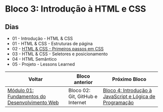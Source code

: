 # Bloco 3: Introdução à HTML e CSS

## Dias

- 01 - Introdução - HTML & CSS
- 01 - HTML & CSS - Estruturas de página
- 02 - [HTML & CSS - Primeiros passos em CSS](https://github.com/miguel5g/trybe/tree/main/01-fundamentos/03-introducao-a-html-e-css/02-HTML%20%26%20CSS%20-%20Primeiros%20passos%20em%20CSS)
- 03 - HTML & CSS - Seletores e posicionamento
- 04 - HTML Semântico
- 05 - Projeto - Lessons Learned

| Voltar                                                                                                              | Bloco anterior                   | Próximo Bloco                                                                                                                                                                                                               |
| ------------------------------------------------------------------------------------------------------------------- | -------------------------------- | --------------------------------------------------------------------------------------------------------------------------------------------------------------------------------------------------------------------------- |
| [Módulo 01: Fundamentos do Desenvolvimento Web](https://github.com/miguel5g/trybe/tree/main/01-fundamentos) | Bloco 02: Git, GitHub e Internet | [Bloco 4: Introdução à JavaScript e Lógica de Programação](https://github.com/miguel5g/trybe/tree/main/01-fundamentos/04-Introdu%C3%A7%C3%A3o%20%C3%A0%20JavaScript%20e%20L%C3%B3gica%20de%20Programa%C3%A7%C3%A3o) |
